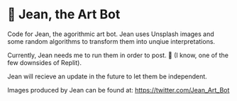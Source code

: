 # :robot: Jean, the Art Bot

Code for Jean, the agorithmic art bot. Jean uses Unsplash images and some random algorithms to transform them into unqiue interpretations.

Currently, Jean needs me to run them in order to post. :slightly_frowning_face: 
(I know, one of the few downsides of Replit).

Jean will recieve an update in the future to let them be independent.

Images produced by Jean can be found at:
https://twitter.com/Jean_Art_Bot


